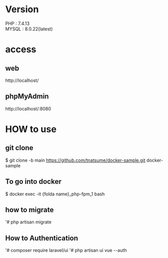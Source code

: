 # Version
PHP : 7.4.13<br>
MYSQL : 8.0.22(latest)

# access
## web
http://localhost/

## phpMyAdmin
http://localhost/:8080

# HOW to use

## git clone
$ git clone -b main https://github.com/tnatsume/docker-sample.git docker-sample

## To go into docker
$ docker exec -it {folda name}_php-fpm_1 bash

## how to migrate
'# php artisan migrate

## How to Authentication
'# composer require laravel/ui
'# php artisan ui vue --auth
